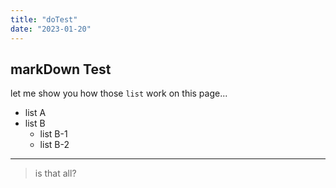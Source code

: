 ```yaml
---
title: "doTest"
date: "2023-01-20"
---
```


## markDown Test

let me show you how those `list` work on this page...

- list A
- list B
  - list B-1
  - list B-2

---

> is that all?
